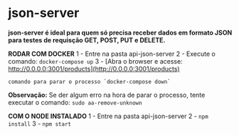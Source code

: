 # json-server

**json-server é ideal para quem só precisa receber dados em formato JSON para testes de requisção GET, POST, PUT e DELETE.**

**RODAR COM DOCKER**
    1 - Entre na pasta api-json-server
    2 - Execute o comando: `docker-compose up`
    3 - [Abra o browser e acesse: http://0.0.0.0:3001/products](http://0.0.0.0:3001/products)

    comando para parar o processo `docker-compose down`

**Observação:** 
    Se der algum erro na hora de parar o processo, tente executar o comando: 
    `sudo aa-remove-unknown`



**COM O NODE INSTALADO**
    1 - Entre na pasta api-json-server
    2 - `npm install`
    3 - `npm start`